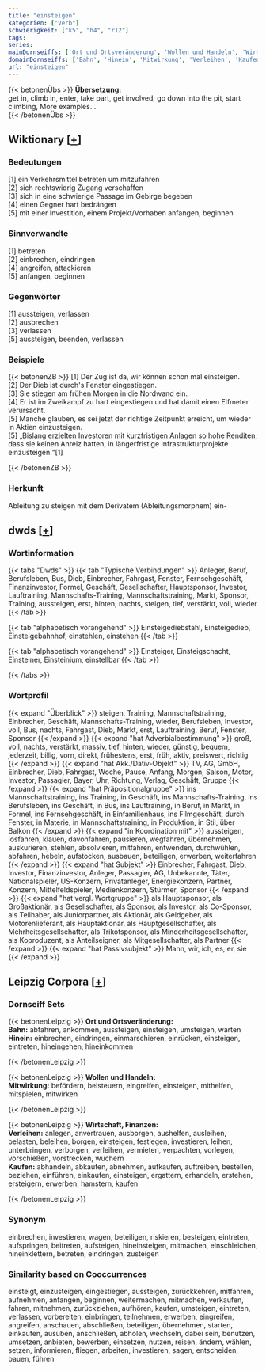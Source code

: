```yaml
---
title: "einsteigen"
kategorien: ["Verb"]
schwierigkeit: ["k5", "h4", "r12"]
tags:
series:
mainDornseiffs: ['Ort und Ortsveränderung', 'Wollen und Handeln', 'Wirtschaft, Finanzen']
domainDornseiffs: ['Bahn', 'Hinein', 'Mitwirkung', 'Verleihen', 'Kaufen']
url: "einsteigen"
---
```


{{< betonenÜbs >}}
**Übersetzung:**  
get in, climb in, enter, take part, get involved, go down into the pit, start climbing, More examples...  
{{< /betonenÜbs >}}

## Wiktionary [[+](https://de.wiktionary.org/wiki/einsteigen)]

### Bedeutungen
[1] ein Verkehrsmittel betreten um mitzufahren  
[2] sich rechtswidrig Zugang verschaffen  
[3] sich in eine schwierige Passage im Gebirge begeben  
[4] einen Gegner hart bedrängen  
[5] mit einer Investition, einem Projekt/Vorhaben anfangen, beginnen  

### Sinnverwandte
[1] betreten  
[2] einbrechen, eindringen  
[4] angreifen, attackieren  
[5] anfangen, beginnen  

### Gegenwörter
[1] aussteigen, verlassen  
[2] ausbrechen  
[3] verlassen  
[5] aussteigen, beenden, verlassen  

### Beispiele
{{< betonenZB >}}
[1] Der Zug ist da, wir können schon mal einsteigen.  
[2] Der Dieb ist durch's Fenster eingestiegen.  
[3] Sie stiegen am frühen Morgen in die Nordwand ein.  
[4] Er ist im Zweikampf zu hart eingestiegen und hat damit einen Elfmeter verursacht.  
[5] Manche glauben, es sei jetzt der richtige Zeitpunkt erreicht, um wieder in Aktien einzusteigen.  
[5] „Bislang erzielten Investoren mit kurzfristigen Anlagen so hohe Renditen, dass sie keinen Anreiz hatten, in längerfristige Infrastrukturprojekte einzusteigen.“[1]  

{{< /betonenZB >}}
### Herkunft
Ableitung zu steigen mit dem Derivatem (Ableitungsmorphem) ein-  



## dwds [[+](https://www.dwds.de/wb/einsteigen)]

### Wortinformation
{{< tabs "Dwds" >}}
{{< tab "Typische Verbindungen" >}}
Anleger, Beruf, Berufsleben, Bus, Dieb, Einbrecher, Fahrgast, Fenster, Fernsehgeschäft, Finanzinvestor, Formel, Geschäft, Gesellschafter, Hauptsponsor, Investor, Lauftraining, Mannschafts-Training, Mannschaftstraining, Markt, Sponsor, Training, aussteigen, erst, hinten, nachts, steigen, tief, verstärkt, voll, wieder
{{< /tab >}}

{{< tab "alphabetisch vorangehend" >}}
Einsteigediebstahl, Einsteigedieb, Einsteigebahnhof, einstehlen, einstehen
{{< /tab >}}

{{< tab "alphabetisch vorangehend" >}}
Einsteiger, Einsteigschacht, Einsteiner, Einsteinium, einstellbar
{{< /tab >}}

{{< /tabs >}}

### Wortprofil
{{< expand "Überblick" >}} steigen, Training, Mannschaftstraining, Einbrecher, Geschäft, Mannschafts-Training, wieder, Berufsleben, Investor, voll, Bus, nachts, Fahrgast, Dieb, Markt, erst, Lauftraining, Beruf, Fenster, Sponsor {{< /expand >}}
{{< expand "hat Adverbialbestimmung" >}} groß, voll, nachts, verstärkt, massiv, tief, hinten, wieder, günstig, bequem, jederzeit, billig, vorn, direkt, frühestens, erst, früh, aktiv, preiswert, richtig {{< /expand >}}
{{< expand "hat Akk./Dativ-Objekt" >}} TV, AG, GmbH, Einbrecher, Dieb, Fahrgast, Woche, Pause, Anfang, Morgen, Saison, Motor, Investor, Passagier, Bayer, Uhr, Richtung, Verlag, Geschäft, Gruppe {{< /expand >}}
{{< expand "hat Präpositionalgruppe" >}} ins Mannschaftstraining, ins Training, in Geschäft, ins Mannschafts-Training, ins Berufsleben, ins Geschäft, in Bus, ins Lauftraining, in Beruf, in Markt, in Formel, ins Fernsehgeschäft, in Einfamilienhaus, ins Filmgeschäft, durch Fenster, in Materie, in Mannschaftstraining, in Produktion, in Stil, über Balkon {{< /expand >}}
{{< expand "in Koordination mit" >}} aussteigen, losfahren, klauen, davonfahren, pausieren, wegfahren, übernehmen, auskurieren, stehlen, absolvieren, mitfahren, entwenden, durchwühlen, abfahren, hebeln, aufstocken, ausbauen, beteiligen, erwerben, weiterfahren {{< /expand >}}
{{< expand "hat Subjekt" >}} Einbrecher, Fahrgast, Dieb, Investor, Finanzinvestor, Anleger, Passagier, AG, Unbekannte, Täter, Nationalspieler, US-Konzern, Privatanleger, Energiekonzern, Partner, Konzern, Mittelfeldspieler, Medienkonzern, Stürmer, Sponsor {{< /expand >}}
{{< expand "hat vergl. Wortgruppe" >}} als Hauptsponsor, als Großaktionär, als Gesellschafter, als Sponsor, als Investor, als Co-Sponsor, als Teilhaber, als Juniorpartner, als Aktionär, als Geldgeber, als Motorenlieferant, als Hauptaktionär, als Hauptgesellschafter, als Mehrheitsgesellschafter, als Trikotsponsor, als Minderheitsgesellschafter, als Koproduzent, als Anteilseigner, als Mitgesellschafter, als Partner {{< /expand >}}
{{< expand "hat Passivsubjekt" >}} Mann, wir, ich, es, er, sie {{< /expand >}}

## Leipzig Corpora [[+](https://corpora.uni-leipzig.de/en/res?word=einsteigen&corpusId=deu_newscrawl-public_2018)]

### Dornseiff Sets
{{< betonenLeipzig >}}
**Ort und Ortsveränderung:**  
**Bahn:** abfahren, ankommen, aussteigen, einsteigen, umsteigen, warten  
**Hinein:** einbrechen, eindringen, einmarschieren, einrücken, einsteigen, eintreten, hineingehen, hineinkommen  

{{< /betonenLeipzig >}}


{{< betonenLeipzig >}}
**Wollen und Handeln:**  
**Mitwirkung:** befördern, beisteuern, eingreifen, einsteigen, mithelfen, mitspielen, mitwirken  

{{< /betonenLeipzig >}}


{{< betonenLeipzig >}}
**Wirtschaft, Finanzen:**  
**Verleihen:** anlegen, anvertrauen, ausborgen, aushelfen, ausleihen, belasten, beleihen, borgen, einsteigen, festlegen, investieren, leihen, unterbringen, verborgen, verleihen, vermieten, verpachten, vorlegen, vorschießen, vorstrecken, wuchern  
**Kaufen:** abhandeln, abkaufen, abnehmen, aufkaufen, auftreiben, bestellen, beziehen, einführen, einkaufen, einsteigen, ergattern, erhandeln, erstehen, ersteigern, erwerben, hamstern, kaufen  

{{< /betonenLeipzig >}}

### Synonym
einbrechen, investieren, wagen, beteiligen, riskieren, besteigen, eintreten, aufspringen, beitreten, aufsteigen, hineinsteigen, mitmachen, einschleichen, hineinklettern, betreten, eindringen, zusteigen


### Similarity based on Cooccurrences
einsteigt, einzusteigen, eingestiegen, aussteigen, zurückkehren, mitfahren, aufnehmen, anfangen, beginnen, weitermachen, mitmachen, verkaufen, fahren, mitnehmen, zurückziehen, aufhören, kaufen, umsteigen, eintreten, verlassen, vorbereiten, einbringen, teilnehmen, erwerben, eingreifen, angreifen, anschauen, abschließen, beteiligen, übernehmen, starten, einkaufen, ausüben, anschließen, abholen, wechseln, dabei sein, benutzen, umsetzen, anbieten, bewerben, einsetzen, nutzen, reisen, ändern, wählen, setzen, informieren, fliegen, arbeiten, investieren, sagen, entscheiden, bauen, führen

